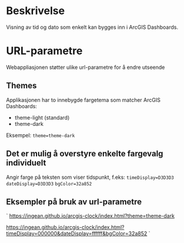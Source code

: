 # Beskrivelse
Visning av tid og dato som enkelt kan bygges inn i ArcGIS Dashboards.

# URL-parametre
Webappliasjonen støtter ulike url-parametre for å endre utseende

## Themes
Applikasjonen har to innebygde fargetema som matcher ArcGIS Dashboards:
* theme-light (standard)
* theme-dark

Eksempel:
`theme=theme-dark`

## Det er mulig å overstyre enkelte fargevalg individuelt
Angir farge på teksten som viser tidspunkt, f.eks:
`timeDisplay=D3D3D3`
`dateDisplay=D3D3D3`
`bgColor=32a852`

## Eksempler på bruk av url-parametre
`
https://ingean.github.io/arcgis-clock/index.html?theme=theme-dark

https://ingean.github.io/arcgis-clock/index.html?timeDisplay=000000&dateDisplay=ffffff&bgColor=32a852
`
